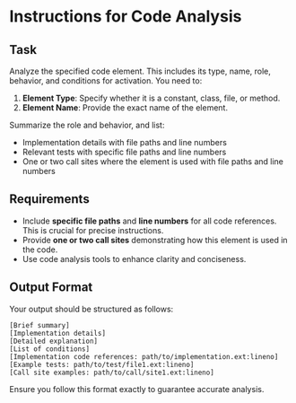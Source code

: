 # Instructions for Code Analysis

## Task
Analyze the specified code element. This includes its type, name, role, behavior, and conditions for activation. You need to:

1. **Element Type**: Specify whether it is a constant, class, file, or method.
2. **Element Name**: Provide the exact name of the element.

Summarize the role and behavior, and list:

- Implementation details with file paths and line numbers
- Relevant tests with specific file paths and line numbers
- One or two call sites where the element is used with file paths and line numbers

## Requirements
- Include **specific file paths** and **line numbers** for all code references. This is crucial for precise instructions.
- Provide **one or two call sites** demonstrating how this element is used in the code.
- Use code analysis tools to enhance clarity and conciseness.

## Output Format
Your output should be structured as follows:
```
[Brief summary]
[Implementation details]
[Detailed explanation]
[List of conditions]
[Implementation code references: path/to/implementation.ext:lineno]
[Example tests: path/to/test/file1.ext:lineno]
[Call site examples: path/to/call/site1.ext:lineno]
```

Ensure you follow this format exactly to guarantee accurate analysis.


